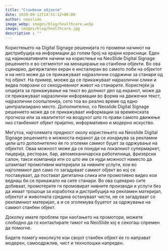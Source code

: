 ```yaml
---
title: "Станбени објекти"
date: 2020-09-12T14:51:12+06:00
author: neoslide
image_webp: images/blog/healthcare.webp
image: images/blog/healthcare.jpg
description : ""
---
```

Користењето на Digital Signage решенијата го промени начинот на дистрибуција на информации до голем број на крајни корисници. Еден од најиновативните начини на користење на NeoSlide Digital Signage решението е во сегментот на менаџирање на станбени објекти. Во ова сценарио, дигиржтален екран е инсталиран во самото лоби на објектот и на него може да се прикажуваат најразлични содржини за станари од тој објект. На пример, моеже да се прикажуваат најразлични слики и видеа поврзани со секојдневниот живот на станарите. Користејќи ја опцијата за прикажување на текст во долниот дел од екранот, може да се прикажуваат најразлични информации во форма на движечки текст, најразлични соопштенија, сето тоа во реално време од едно централизирано место. Дополнително, со Neoslide Digital Signage решението може да се прикажуваат информации за временската прогноза или за квалитетот на воздухот што го прави самото движење низ станбениот објект пријатно, информативно и модерно искуство.

Меѓутоа, најголемата предност околу користењето на Neoslide Digital Signage решението е можноста екранот да се изнајмува за рекламни цели што дополнително ќе го зголеми самиот буџет за одржување на објектот. Оваа можност може да се понуди на локалниот супермаркет, пицерија, ресторан, бар, автомеханичарска работилница, фризерски салон, такси компанија итн со што им се нуди можност наместо да штампаат промотивни материјали за нивните услуги, кои во најголемиот дел само го загадуваат самиот објект во кој се поставуваат, да постават дигитална слика или промотивно видео кои веднаш би се прикажало на сите станари. Во ова сценарио сите добиваат, промотерите ги промовират нивните производи и услуги без да имаат трошоци за изработка и дистрибуција на рекламен материјал, објектот и животната средина остануваат чисти, не се загадуваат со рекламниот материјал, а и се зголемува буџетот за одржување на самиот станбен објект.

Доколку имате проблем при наоѓањето на промотори, можете слободно да го контактирате тимот на NeoSlide кој е секогаш спремен да помогне.

Бидете помеѓу неколкуте кои својот станбен објект ќе го направат модерен, самоодржлив, чист и технолошки напреден.
